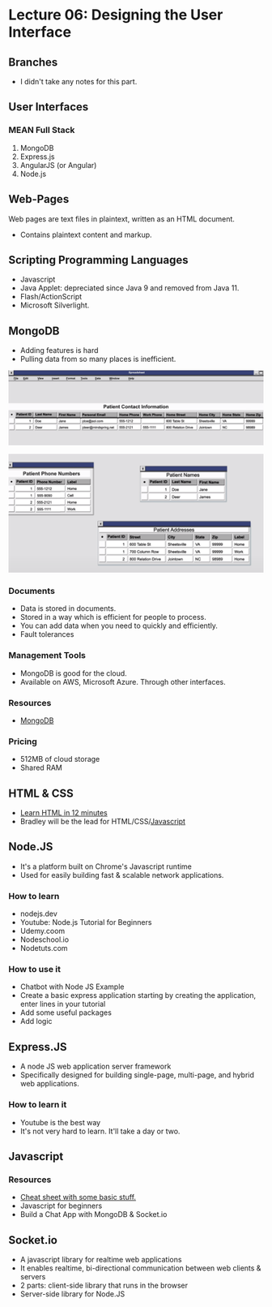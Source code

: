 # Lecture 06: Designing the User Interface

## Branches

* I didn't take any notes for this part.

## User Interfaces

### MEAN Full Stack

1. MongoDB
2. Express.js
3. AngularJS \(or Angular\)
4. Node.js

## Web-Pages

Web pages are text files in plaintext, written as an HTML document.

* Contains plaintext content and markup.

## Scripting Programming Languages

* Javascript
* Java Applet: depreciated since Java 9 and removed from Java 11.
* Flash/ActionScript
* Microsoft Silverlight. 

## MongoDB

* Adding features is hard
* Pulling data from so many places is inefficient.

![](../../../.gitbook/assets/image%20%28239%29.png)

![](../../../.gitbook/assets/image%20%28243%29%20%281%29%20%281%29%20%281%29%20%281%29%20%281%29%20%281%29.png)

### Documents

* Data is stored in documents. 
* Stored in a way which is efficient for people to process.
* You can add data when you need to quickly and efficiently.
* Fault tolerances

### Management Tools

* MongoDB is good for the cloud.
* Available on AWS, Microsoft Azure. Through other interfaces.

### Resources

* [MongoDB](https://www.youtube.com/watch?v=bKjH8WhSu_E)

### Pricing

* 512MB of cloud storage
* Shared RAM

## HTML & CSS

* [Learn HTML in 12 minutes](https://www.youtube.com/watch?v=bWPMSSsVdPk)
* Bradley will be the lead for HTML/CSS/[Javascript](https://www.youtube.com/watch?v=0afZj1G0BIE)

## Node.JS

* It's a platform built on Chrome's Javascript runtime
* Used for easily building fast & scalable network applications.

### How to learn

* nodejs.dev
* Youtube: Node.js Tutorial for Beginners
* Udemy.coom
* Nodeschool.io
* Nodetuts.com

### How to use it

* Chatbot with Node JS Example
* Create a basic express application starting by creating the application, enter lines in your tutorial
* Add some useful packages
* Add logic

## Express.JS

* A node JS web application server framework
* Specifically designed for building single-page, multi-page, and hybrid web applications.

### How to learn it

* Youtube is the best way
* It's not very hard to learn. It'll take a day or two.

## Javascript

### Resources

* [Cheat sheet with some basic stuff.](www.htmlcheatsheet.com/js)
* Javascript for beginners
* Build a Chat App with MongoDB & Socket.io

## Socket.io

* A javascript library for realtime web applications
* It enables realtime, bi-directional communication between web clients & servers
* 2 parts: client-side library that runs in the browser
* Server-side library for Node.JS

### 



